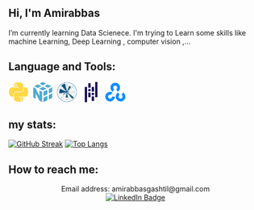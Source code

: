 ## Hi, I'm Amirabbas
 I’m currently learning Data Scienece. I'm trying to Learn some skills like machine Learning, Deep Learning , computer vision ,...

## Language and Tools:
<div>
  <img src="https://github.com/devicons/devicon/blob/master/icons/python/python-plain.svg" title="python" alt="python" width="40" height="40"/>&nbsp;
  <img src="https://github.com/devicons/devicon/blob/master/icons/numpy/numpy-plain.svg" title="numpy" alt="numpy" width="40" height="40"/>&nbsp;
  <img src="https://github.com/devicons/devicon/blob/master/icons/matplotlib/matplotlib-plain.svg" title="matplotlib" alt="matplotlib" width="40"         height="40"/>&nbsp;
  <img src="https://github.com/devicons/devicon/blob/master/icons/pandas/pandas-plain.svg" title="pandas" alt="pandas" width="40" height="40"/>&nbsp;
  <img src="https://github.com/devicons/devicon/blob/master/icons/opencv/opencv-plain.svg" title="opencv" alt="opencv" width="40" height="40"/>&nbsp;
</div>

## my stats:
[![GitHub Streak](https://streak-stats.demolab.com/?user=amirabbasgashtil)](https://git.io/streak-stats)
[![Top Langs](https://github-readme-stats.vercel.app/api/top-langs/?username=amirabbasgashtil&layout=compact&theme=vision-friendly-dark)](https://github.com/anuraghazra/github-readme-stats)

## How to reach me: 
<div align="center">Email address: amirabbasgashtil@gmail.com</div>
<div id="badges" align="center">
  <a href="https://www.linkedin.com/in/amirabbas-g-3a8591197/">
    <img src="https://img.shields.io/badge/LinkedIn-blue?style=for-the-badge&logo=linkedin&logoColor=white" alt="LinkedIn Badge"/>
  </a>
  
</div>
<div align="center">
  <img src="https://komarev.com/ghpvc/?username=amirabbasgashtil&style=flat-square&color=blue" alt=""/>
</div>

<!--
**amirabbasgashtil/amirabbasgashtil** is a ✨ _special_ ✨ repository because its `README.md` (this file) appears on your GitHub profile.

Here are some ideas to get you started:

- 🔭 I’m currently working on ...
- 🌱 I’m currently learning ...
- 👯 I’m looking to collaborate on ...
- 🤔 I’m looking for help with ...
- 💬 Ask me about ...
- 📫 
- 😄 Pronouns: ...
- ⚡ Fun fact: ...
-->
